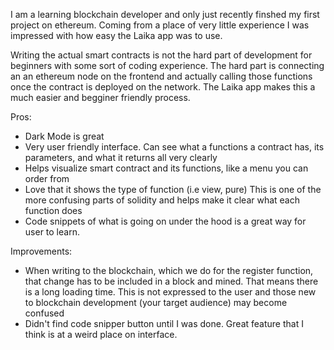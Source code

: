I am a learning blockchain developer and only just recently finshed my first project on ethereum.  Coming from a place of very little experience I was impressed with how easy the Laika app was to use. 

Writing the actual smart contracts is not the hard part of development for beginners with some sort of coding experience.  The hard part is connecting an an ethereum node on the frontend and actually calling those functions once the contract is deployed on the network.  The Laika app makes this a much easier and begginer friendly process.

Pros:
- Dark Mode is great
- Very user friendly interface.  Can see what a functions a contract has, its parameters, and what it returns all very clearly
- Helps visualize smart contract and its functions, like a menu you can order from
- Love that it shows the type of function (i.e view, pure)  This is one of the more confusing parts of solidity and helps make it clear what each function does
- Code snippets of what is going on under the hood is a great way for user to learn.  

Improvements:
- When writing to the blockchain, which we do for the register function, that change has to be included in a block and mined.  That means there is a long loading   time.  This is not expressed to the user and those new to blockchain development (your target audience) may become confused
- Didn't find code snipper button until I was done.  Great feature that I think is at a weird place on interface.  
